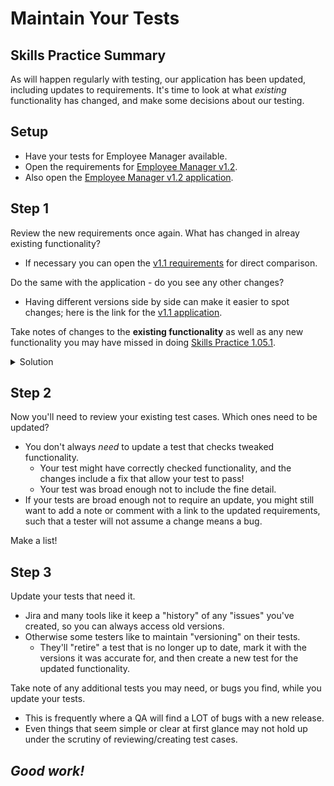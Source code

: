 # Maintain Your Tests

## Skills Practice Summary

As will happen regularly with testing, our application has been updated,
including updates to requirements. It's time to look at what _existing_
functionality has changed, and make some decisions about our testing.

## Setup

- Have your tests for Employee Manager available.
- Open the requirements for
  [Employee Manager v1.2](https://devmountain-qa.github.io/employee-manager/1.2_README.html).
- Also open the
  [Employee Manager v1.2 application](https://devmountain-qa.github.io/employee-manager/1.2_Version/index.html).

## Step 1

Review the new requirements once again. What has changed in alreay existing
functionality?

- If necessary you can open the
  [v1.1 requirements](https://devmountain-qa.github.io/employee-manager/1.1_README.html)
  for direct comparison.

Do the same with the application - do you see any other changes?

- Having different versions side by side can make it easier to spot changes;
  here is the link for the
  [v1.1 application](https://devmountain-qa.github.io/employee-manager/1.1_Version/index.html).

Take notes of changes to the **existing functionality** as well as any new
functionality you may have missed in doing
[Skills Practice 1.05.1](./sp1.05.1.md).

<details> <summary> Solution </summary>

Your list might have more/less detail, but should roughly capture: **Documented
changes (In the requirements)**

- Error message updates
- You can fix input and save after getting an error **Changes I noticed**
- You can create a scrollable list of employees

</details>

## Step 2

Now you'll need to review your existing test cases. Which ones need to be
updated?

- You don't always _need_ to update a test that checks tweaked functionality.
  - Your test might have correctly checked functionality, and the changes
    include a fix that allow your test to pass!
  - Your test was broad enough not to include the fine detail.
- If your tests are broad enough not to require an update, you might still want
  to add a note or comment with a link to the updated requirements, such that a
  tester will not assume a change means a bug.

Make a list!

## Step 3

Update your tests that need it.

- Jira and many tools like it keep a "history" of any "issues" you've created,
  so you can always access old versions.
- Otherwise some testers like to maintain "versioning" on their tests.
  - They'll "retire" a test that is no longer up to date, mark it with the
    versions it was accurate for, and then create a new test for the updated
    functionality.

Take note of any additional tests you may need, or bugs you find, while you
update your tests.

- This is frequently where a QA will find a LOT of bugs with a new release.
- Even things that seem simple or clear at first glance may not hold up under
  the scrutiny of reviewing/creating test cases.

## **_Good work!_**
